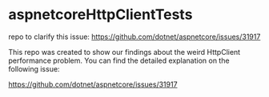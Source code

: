# aspnetcoreHttpClientTests
repo to clarify this issue: https://github.com/dotnet/aspnetcore/issues/31917


This repo was created to show our findings about the weird HttpClient performance problem. You can find the detailed explanation on the following issue:

https://github.com/dotnet/aspnetcore/issues/31917
